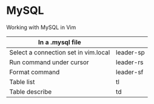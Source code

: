 # MySQL

Working with MySQL in Vim

| In a .mysql file  | |
|---|---|
| Select a connection set in vim.local | leader-sp |
| Run command under cursor | leader-rs |
| Format command | leader-sf |
| Table list | tl |
| Table describe | td |

